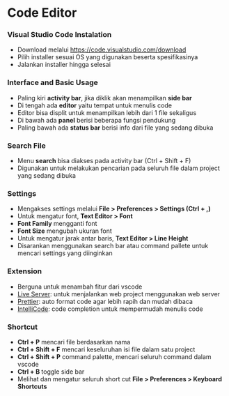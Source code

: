 # Code Editor

### Visual Studio Code Instalation

- Download melalui <https://code.visualstudio.com/download>
- Pilih installer sesuai OS yang digunakan beserta spesifikasinya
- Jalankan installer hingga selesai

### Interface and Basic Usage

- Paling kiri **activity bar**, jika diklik akan menampilkan **side bar**
- Di tengah ada **editor** yaitu tempat untuk menulis code
- Editor bisa displit untuk menampilkan lebih dari 1 file sekaligus
- Di bawah ada **panel** berisi beberapa fungsi pendukung
- Paling bawah ada **status bar** berisi info dari file yang sedang dibuka

### Search File

- Menu **search** bisa diakses pada activity bar (Ctrl + Shift + F)
- Digunakan untuk melakukan pencarian pada seluruh file dalam project yang sedang dibuka

### Settings

- Mengakses settings melalui **File > Preferences > Settings (Ctrl + ,)**
- Untuk mengatur font, **Text Editor > Font**
- **Font Family** mengganti font
- **Font Size** mengubah ukuran font
- Untuk mengatur jarak antar baris, **Text Editor > Line Height**
- Disarankan menggunakan search bar atau command pallete untuk mencari settings yang diinginkan

### Extension

- Berguna untuk menambah fitur dari vscode
- [Live Server](https://marketplace.visualstudio.com/items?itemName=ritwickdey.LiveServer): untuk menjalankan web
  project
  menggunakan web server
- [Prettier](https://marketplace.visualstudio.com/items?itemName=esbenp.prettier-vscode): auto format code agar lebih
  rapih dan mudah dibaca
- [IntelliCode](https://marketplace.visualstudio.com/items?itemName=VisualStudioExptTeam.vscodeintellicode): code
  completion untuk mempermudah menulis code

### Shortcut

- **Ctrl + P** mencari file berdasarkan nama
- **Ctrl + Shift + F** mencari keseluruhan isi file dalam satu project
- **Ctrl + Shift + P** command palette, mencari seluruh command dalam vscode
- **Ctrl + B** toggle side bar
- Melihat dan mengatur seluruh short cut **File > Preferences > Keyboard Shortcuts**
